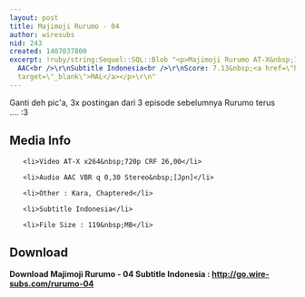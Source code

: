 ```yaml
---
layout: post
title: Majimoji Rurumo - 04
author: wiresubs
nid: 243
created: 1407037800
excerpt: !ruby/string:Sequel::SQL::Blob "<p>Majimoji Rurumo AT-X&nbsp;1280x720 x264
  AAC<br />\r\nSubtitle Indonesia<br />\r\nScore: 7.13&nbsp;<a href=\"http://myanimelist.net/anime/23945/Majimoji_Rurumo\"
  target=\"_blank\">MAL</a></p>\r\n"
---
```

<p class="rtecenter">Ganti deh pic'a, 3x postingan dari 3 episode sebelumnya Rurumo terus ....&nbsp;:3</p>

<h2>Media Info</h2>

<ul>
	<li>Video AT-X x264&nbsp;720p CRF 26,00</li>
	<li>Audio AAC VBR q 0,30 Stereo&nbsp;[Jpn]</li>
	<li>Other : Kara, Chaptered</li>
	<li>Subtitle Indonesia</li>
	<li>File Size : 119&nbsp;MB</li>
</ul>

<h2>Download</h2>

<p><strong>Download Majimoji Rurumo - 04&nbsp;Subtitle&nbsp;Indonesia&nbsp;:&nbsp;<a href="http://go.wire-subs.com/rurumo-04" target="_blank">http://go.wire-subs.com/rurumo-04</a></strong></p>
